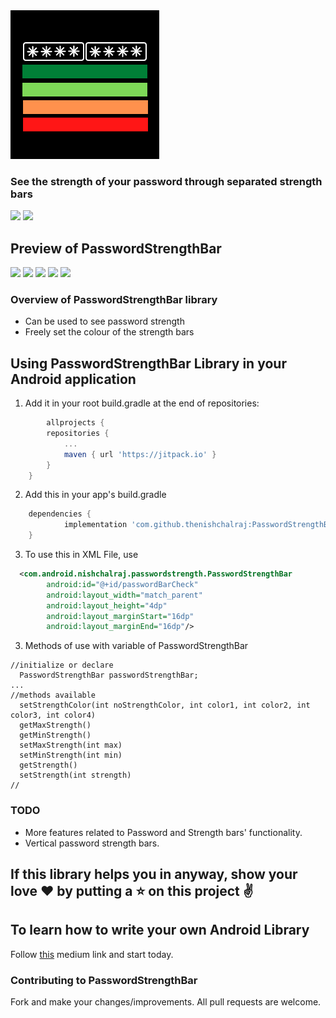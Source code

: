 <img src="https://github.com/thenishchalraj/PasswordStrengthBar/blob/master/psb_image.png" />

### See the strength of your password through separated strength bars

<img src="https://img.shields.io/badge/Version-1.1.5-green" /> <img src="https://img.shields.io/badge/License-Apache%202.0-blue" />

## Preview of PasswordStrengthBar
<img src="https://github.com/nishchalraj/PasswordStrengthBar/blob/master/screenshots/0.png" height="300em" />&nbsp;<img src="https://github.com/nishchalraj/PasswordStrengthBar/blob/master/screenshots/1.png" height="300em" />&nbsp;<img src="https://github.com/nishchalraj/PasswordStrengthBar/blob/master/screenshots/2.png" height="300em" />&nbsp;<img src="https://github.com/nishchalraj/PasswordStrengthBar/blob/master/screenshots/3.png" height="300em" />&nbsp;<img src="https://github.com/nishchalraj/PasswordStrengthBar/blob/master/screenshots/4.png" height="300em" />


### Overview of PasswordStrengthBar library
* Can be used to see password strength
* Freely set the colour of the strength bars


## Using PasswordStrengthBar Library in your Android application

1. Add it in your root build.gradle at the end of repositories:

```groovy
    	allprojects {
		repositories {
			...
			maven { url 'https://jitpack.io' }
		}
	}
```
2. Add this in your app's build.gradle

```groovy
	dependencies {
	        implementation 'com.github.thenishchalraj:PasswordStrengthBar:Tag'
	}
```
3. To use this in XML File, use 

```XML
  <com.android.nishchalraj.passwordstrength.PasswordStrengthBar
        android:id="@+id/passwordBarCheck"
        android:layout_width="match_parent"
        android:layout_height="4dp"
        android:layout_marginStart="16dp"
        android:layout_marginEnd="16dp"/>
```
3. Methods of use with variable of PasswordStrengthBar 

```
//initialize or declare
  PasswordStrengthBar passwordStrengthBar;
...
//methods available
  setStrengthColor(int noStrengthColor, int color1, int color2, int color3, int color4)
  getMaxStrength()
  getMinStrength()
  setMaxStrength(int max)
  setMinStrength(int min)
  getStrength()
  setStrength(int strength)
//

```
### TODO
* More features related to Password and Strength bars' functionality.
* Vertical password strength bars.

## If this library helps you in anyway, show your love :heart: by putting a :star: on this project :v:


## To learn how to write your own Android Library
Follow [this](https://medium.com/mindorks/want-to-write-your-first-android-library-7bba6ca4e0c5) medium link and start today.

### Contributing to PasswordStrengthBar
Fork and make your changes/improvements. All pull requests are welcome.
